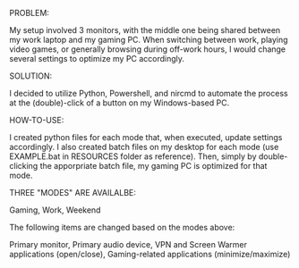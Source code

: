 PROBLEM:

My setup involved 3 monitors, with the middle one being shared between my work laptop and my gaming PC. When switching between work, playing video games, or generally browsing during off-work hours, I would change several settings to optimize my PC accordingly.

SOLUTION:

I decided to utilize Python, Powershell, and nircmd to automate the process at the (double)-click of a button on my Windows-based PC.

HOW-TO-USE:

I created python files for each mode that, when executed, update settings accordingly. I also created batch files on my desktop for each mode (use EXAMPLE.bat in RESOURCES folder as reference).
Then, simply by double-clicking the apporpriate batch file, my gaming PC is optimized for that mode.

THREE "MODES" ARE AVAILALBE: 

Gaming, 
Work, 
Weekend

The following items are changed based on the modes above:

Primary monitor,
Primary audio device, 
VPN and Screen Warmer applications (open/close), 
Gaming-related applications (minimize/maximize)
